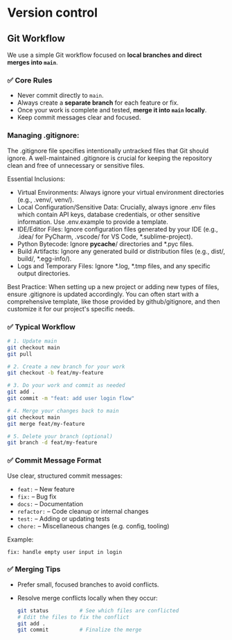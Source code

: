 # Version control

## Git Workflow

We use a simple Git workflow focused on **local branches and direct merges into `main`**.

### ✅ Core Rules

* Never commit directly to `main`.
* Always create a **separate branch** for each feature or fix.
* Once your work is complete and tested, **merge it into `main` locally**.
* Keep commit messages clear and focused.

### Managing .gitignore:

The .gitignore file specifies intentionally untracked files that Git should ignore. A well-maintained .gitignore is crucial for keeping the repository clean and free of unnecessary or sensitive files.

Essential Inclusions:

- Virtual Environments: Always ignore your virtual environment directories (e.g., .venv/, venv/).
- Local Configuration/Sensitive Data: Crucially, always ignore .env files which contain API keys, database credentials, or other sensitive information. Use .env.example to provide a template.
- IDE/Editor Files: Ignore configuration files generated by your IDE (e.g., .idea/ for PyCharm, .vscode/ for VS Code, *.sublime-project).
- Python Bytecode: Ignore __pycache__/ directories and *.pyc files.
- Build Artifacts: Ignore any generated build or distribution files (e.g., dist/, build/, *.egg-info/).
- Logs and Temporary Files: Ignore *.log, *.tmp files, and any specific output directories.

Best Practice: When setting up a new project or adding new types of files, ensure .gitignore is updated accordingly. You can often start with a comprehensive template, like those provided by github/gitignore, and then customize it for our project's specific needs.

### ✅ Typical Workflow

```bash
# 1. Update main
git checkout main
git pull

# 2. Create a new branch for your work
git checkout -b feat/my-feature

# 3. Do your work and commit as needed
git add .
git commit -m "feat: add user login flow"

# 4. Merge your changes back to main
git checkout main
git merge feat/my-feature

# 5. Delete your branch (optional)
git branch -d feat/my-feature
```

### ✅ Commit Message Format

Use clear, structured commit messages:

* `feat:` – New feature
* `fix:` – Bug fix
* `docs:` – Documentation
* `refactor:` – Code cleanup or internal changes
* `test:` – Adding or updating tests
* `chore:` – Miscellaneous changes (e.g. config, tooling)

Example:

```
fix: handle empty user input in login
```

### ✅ Merging Tips

* Prefer small, focused branches to avoid conflicts.
* Resolve merge conflicts locally when they occur:

  ```bash
  git status          # See which files are conflicted
  # Edit the files to fix the conflict
  git add .
  git commit          # Finalize the merge
  ```

